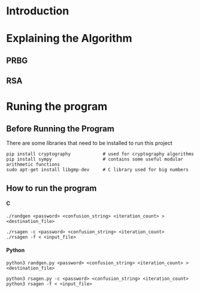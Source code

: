 # Introduction

# Explaining the Algorithm

## PRBG

## RSA

# Runing the program

## Before Running the Program
There are some libraries that need to be installed to run this project
```
pip install cryptography            # used for cryptography algorithms
pip install sympy                   # contains some useful modular arithmetic functions
sudo apt-get install libgmp-dev     # C library used for big numbers
```

## How to run the program

#### C
```
./randgen <password> <confusion_string> <iteration_count> > <destination_file>
```

```
./rsagen -c <password> <confusion_string> <iteration_count>
./rsagen -f < <input_file>
```

#### Python

```
python3 randgen.py <password> <confusion_string> <iteration_count> > <destination_file>
```

```
python3 rsagen.py -c <password> <confusion_string> <iteration_count>
python3 rsagen -f < <input_file>
```